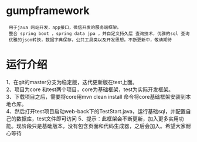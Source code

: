 # gumpframework
     用于java 网站开发，app接口，微信开发的服务端框架。  
     整合 spring boot ，spring data jpa ，并自定义持久层 查询技术，优雅的sql 查询 
     优雅的json转换，数据字典保存，公共工具类以及开发思想。不断更新中，敬请期待
# 运行介绍
1、在git的master分支为稳定版，迭代更新版在test上面。  
2、项目为core 和test两个项目，core为基础框架，test为实际开发框架。  
3、下载项目之后，需要将core用mvn clean install 命令将core基础框架安装到本地仓库。  
4、然后打开test项目启动web-back下的TestStart.java，运行基础sql，并配置自己的数据库，test文件即可访问 
5、提示：此框架会不断更新，加入更多实用功能。现阶段只是基础版本，没有包含页面和代码生成器，之后会加入。希望大家耐心等待
